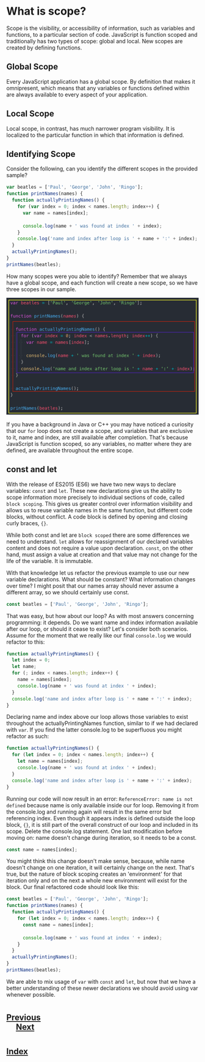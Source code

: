 # What is scope?
Scope is the visibility, or accessibility of information, such as variables and functions, to a particular section of code. JavaScript is function scoped and traditionally has two types of scope: global and local. New scopes are created by defining functions.

## Global Scope
Every JavaScript application has a global scope. By definition that makes it omnipresent, which means that any variables or functions defined within are always available to every aspect of your application.

## Local Scope
Local scope, in contrast, has much narrower program visibility. It is localized to the particular function in which that information is defined.

## Identifying Scope
Consider the following, can you identify the different scopes in the provided sample?

```js
var beatles = ['Paul', 'George', 'John', 'Ringo'];
function printNames(names) {
  function actuallyPrintingNames() {
    for (var index = 0; index < names.length; index++) {
      var name = names[index];
  
      console.log(name + ' was found at index ' + index);
    }
    console.log('name and index after loop is ' + name + ':' + index);
  }
  actuallyPrintingNames();
}
printNames(beatles);
```
How many scopes were you able to identify? Remember that we always have a global scope, and each function will create a new scope, so we have three scopes in our sample.

<img src="../000_Captions/identify-scopes.png">

If you have a background in Java or C++ you may have noticed a curiosity that our `for` loop does not create a scope, and variables that are exclusive to it, name and index, are still available after completion. That's because JavaScript is function scoped, so any variables, no matter where they are defined, are available throughout the entire scope.

## const and let
With the release of ES2015 (ES6) we have two new ways to declare variables: `const` and `let`.
These new declarations give us the ability to scope information more precisely to individual sections of code, called `block scoping`. This gives us greater control over information visibility and allows us to reuse variable names in the same function, but different code blocks, without conflict. A code block is defined by opening and closing curly braces, `{}`.

While both const and let are `block scoped` there are some differences we need to understand. `let` allows for reassignment of our declared variables content and does not require a value upon declaration. `const`, on the other hand, must assign a value at creation and that value may not change for the life of the variable. It is immutable.

With that knowledge let us refactor the previous example to use our new variable declarations. What should be constant? What information changes over time? I might posit that our names array should never assume a different array, so we should certainly use const.

```js
const beatles = ['Paul', 'George', 'John', 'Ringo'];
```
That was easy, but how about our loop? As with most answers concerning programming: it depends. Do we want name and index information available after our loop, or should it cease to exist? Let's consider both scenarios. Assume for the moment that we really like our final `console.log` we would refactor to this:
```js
function actuallyPrintingNames() {
  let index = 0;
  let name;
  for (; index < names.length; index++) {
    name = names[index];
    console.log(name + ' was found at index ' + index);
  }
  console.log('name and index after loop is ' + name + ':' + index);
}
```
    
Declaring name and index above our loop allows those variables to exist throughout the actuallyPrintingNames function, similar to if we had declared with `var`. If you find the latter console.log to be superfluous you might refactor as such:
```js
function actuallyPrintingNames() {
  for (let index = 0; index < names.length; index++) {
    let name = names[index];
    console.log(name + ' was found at index ' + index);
  }
  console.log('name and index after loop is ' + name + ':' + index);
}        
```        
Running our code will now result in an error: `ReferenceError: name is not defined` because name is only available inside our for loop. Removing it from the console.log and running again will result in the same error but referencing index. Even though it appears index is defined outside the loop block, `{}`, it is still part of the overall construct of our loop and included in its scope. Delete the console.log statement. One last modification before moving on: name doesn't change during iteration, so it needs to be a const.
```js
const name = names[index];
```
You might think this change doesn't make sense, because, while name doesn't change on one iteration, it will certainly change on the next. That's true, but the nature of block scoping creates an 'environment' for that iteration only and on the next a whole new environment will exist for the block. Our final refactored code should look like this:
```js
const beatles = ['Paul', 'George', 'John', 'Ringo'];
function printNames(names) {
  function actuallyPrintingNames() {
    for (let index = 0; index < names.length; index++) {
      const name = names[index];
  
      console.log(name + ' was found at index ' + index);
    }
  }
  actuallyPrintingNames();
}
printNames(beatles);
```
We are able to mix usage of `var` with `const` and `let`, but now that we have a better understanding of these newer declarations we should avoid using var whenever possible.
#
## [Previous](./002_Debuging.md)<span>&nbsp;&nbsp;&nbsp;&nbsp;&nbsp;&nbsp;&nbsp;&nbsp;&nbsp;&nbsp;&nbsp;&nbsp;&nbsp;&nbsp;&nbsp;&nbsp;&nbsp;&nbsp;&nbsp;&nbsp;&nbsp;&nbsp;&nbsp;&nbsp;&nbsp;&nbsp;&nbsp;&nbsp;&nbsp;&nbsp;&nbsp;&nbsp;&nbsp;&nbsp;&nbsp;&nbsp;&nbsp;&nbsp;&nbsp;&nbsp;&nbsp;&nbsp;&nbsp;&nbsp;&nbsp;&nbsp;&nbsp;&nbsp;&nbsp;&nbsp;&nbsp;&nbsp;&nbsp;&nbsp;&nbsp;&nbsp;&nbsp;&nbsp;&nbsp;&nbsp;&nbsp;&nbsp;&nbsp;&nbsp;&nbsp;&nbsp;&nbsp;&nbsp;&nbsp;&nbsp;&nbsp;&nbsp;&nbsp;&nbsp;&nbsp;&nbsp;&nbsp;&nbsp;&nbsp;&nbsp;&nbsp;&nbsp;&nbsp;&nbsp;&nbsp;&nbsp;&nbsp;</span> [Next](./004_Hoisting.md)
#
##  [Index](../../Index.md)